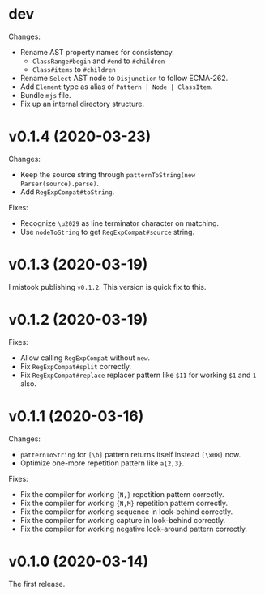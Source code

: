 # dev

Changes:

  - Rename AST property names for consistency.
    - `ClassRange#begin` and `#end` to `#children`
    - `Class#items` to `#children`
  - Rename `Select` AST node to `Disjunction` to follow ECMA-262.
  - Add `Element` type as alias of `Pattern | Node | ClassItem`.
  - Bundle `mjs` file.
  - Fix up an internal directory structure.

# v0.1.4 (2020-03-23)

Changes:

  - Keep the source string through `patternToString(new Parser(source).parse)`.
  - Add `RegExpCompat#toString`.

Fixes:

  - Recognize `\u2029` as line terminator character on matching.
  - Use `nodeToString` to get `RegExpCompat#source` string.

# v0.1.3 (2020-03-19)

I mistook publishing `v0.1.2`.
This version is quick fix to this.

# v0.1.2 (2020-03-19)

Fixes:

  - Allow calling `RegExpCompat` without `new`.
  - Fix `RegExpCompat#split` correctly.
  - Fix `RegExpCompat#replace` replacer pattern like `$11` for working `$1` and `1` also.

# v0.1.1 (2020-03-16)

Changes:

  - `patternToString` for `[\b]` pattern returns itself instead `[\x08]` now.
  - Optimize one-more repetition pattern like `a{2,3}`.

Fixes:

  - Fix the compiler for working `{N,}` repetition pattern correctly.
  - Fix the compiler for working `{N,M}` repetition pattern correctly.
  - Fix the compiler for working sequence in look-behind correctly.
  - Fix the compiler for working capture in look-behind correctly.
  - Fix the compiler for working negative look-around pattern correctly.

# v0.1.0 (2020-03-14)

The first release.
